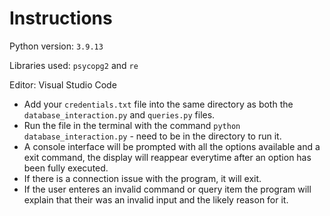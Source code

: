 # Instructions

Python version: `3.9.13`

Libraries used: `psycopg2` and `re`

Editor: Visual Studio Code

- Add your `credentials.txt` file into the same directory as both the `database_interaction.py` and `queries.py` files.
- Run the file in the terminal with the command `python database_interaction.py` - need to be in the directory to run it.
- A console interface will be prompted with all the options available and a exit command, the display will reappear everytime after an option has been fully executed.
- If there is a connection issue with the program, it will exit.
- If the user enteres an invalid command or query item the program will explain that their was an invalid input and the likely reason for it.